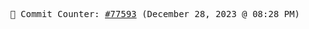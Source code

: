 <p align="center">
    <samp>
        📮 Commit Counter: <a href="https://github.com/Javascript-void0/Javascript-void0/commits/main">#77593</a> (December 28, 2023 @ 08:28 PM)
    </samp>
</p>